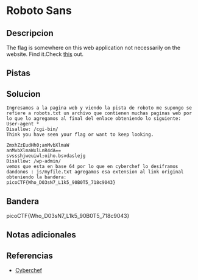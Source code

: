 # Roboto Sans
## Descripcion
The flag is somewhere on this web application not necessarily on the website. Find it.Check [this](http://saturn.picoctf.net:61304/) out.
## Pistas

## Solucion
```
Ingresamos a la pagina web y viendo la pista de roboto me supongo se refiere a robots.txt un archivo que contienen muchas paginas web por lo que lo agregamos al final del enlace obteniendo lo siguiente:
User-agent *
Disallow: /cgi-bin/
Think you have seen your flag or want to keep looking.

ZmxhZzEudHh0;anMvbXlmaW
anMvbXlmaWxlLnR4dA==
svssshjweuiwl;oiho.bsvdaslejg
Disallow: /wp-admin/
vemos que esta en base 64 por lo que en cyberchef lo desiframos dandonos : js/myfile.txt agregamos esa extension al link original obteniendo la bandera:
picoCTF{Who_D03sN7_L1k5_90B0T5_718c9043}

```

## Bandera

picoCTF{Who_D03sN7_L1k5_90B0T5_718c9043}

## Notas adicionales

## Referencias
- [Cyberchef](https://gchq.github.io/CyberChef/#recipe=From_Base64('A-Za-z0-9%2B/%3D',true,false)&input=CmFuTXZiWGxtYVd4bExuUjRkQT09Cgo)